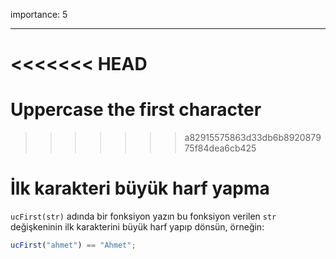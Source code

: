 importance: 5

---

<<<<<<< HEAD
=======
# Uppercase the first character
>>>>>>> a82915575863d33db6b892087975f84dea6cb425

# İlk karakteri büyük harf yapma

`ucFirst(str)` adında bir fonksiyon yazın bu fonksiyon verilen `str` değişkeninin ilk karakterini büyük harf yapıp dönsün, örneğin:

```js
ucFirst("ahmet") == "Ahmet";
```
